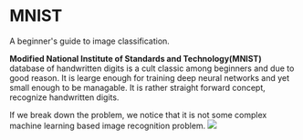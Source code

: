 # MNIST
A beginner's guide to image classification.

<b>Modified National Institute of Standards and Technology(MNIST)</b> database of handwritten digits is a cult classic among beginners and due to good reason. It is learge enough for training deep neural networks and yet small enough to be managable. It is rather straight forward concept, recognize handwritten digits.

If we break down the problem, we notice that it is not some complex machine learning based image recognition problem.
<img src='https://upload.wikimedia.org/wikipedia/commons/2/27/MnistExamples.png'>
